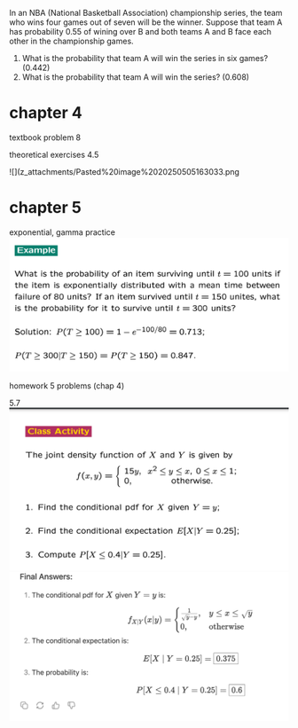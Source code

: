 In an NBA (National Basketball Association) championship series, the team who wins four games out of seven will be the winner. Suppose that team A has probability 0.55 of wining over B and both teams A and B face each other in the championship games. 
1. What is the probability that team A will win the series in six games? (0.442) 
2. What is the probability that team A will win the series? (0.608)

# chapter 4

textbook problem 8

theoretical exercises 4.5

![](z_attachments/Pasted%20image%2020250505163033.png

# chapter 5

exponential, gamma practice
![](z_attachments/Pasted%20image%2020250415120114.png)

homework 5 problems (chap 4)

5.7
![](z_attachments/Pasted%20image%2020250501120319.png)
![](z_attachments/Pasted%20image%2020250501120932.png)